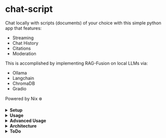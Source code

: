 # chat-script

Chat locally with scripts (documents) of your choice with this simple python app that features: 
- Streaming
- Chat History
- Citations
- Moderation

This is accomplished by implementing RAG-Fusion on local LLMs via:
- Ollama
- Langchain
- ChromaDB
- Gradio

Powered by Nix ❄️

<details>
<summary><b>Setup</b></summary>
<b>Important: Linux, MacOS, and WSL are supported. Must install Ollama and flake-enabled Nix before running anything.</b>

Start Ollama server (second and third commands only need to be run if models have not already been installed, fourth only applies if moderate is set to True):

    ollama serve
    ollama pull mistral
    ollama pull mxbai-embed-large
    ollama pull xe/llamaguard3

<i>Note: I recommend running Ollama as a system service to avoid needing to run 'ollama serve' every time I boot.</i>
</details>

<details>
<summary><b>Usage</b></summary>
Before any context can be used by the LLM, these context "scripts" must be added to ~/.chat-script/scripts

Executing the following will create this directory, generate embeddings (if desired), and run the app:

    nix run github:camdenboren/chat-script

Scripts can be reembedded at any time by renaming/removing the scripts directory and rerunning the above command, or by executing the following (if you don't want to run the app):

    nix develop github:camdenboren/chat-script --command bash -c "python src/embeddings.py"

<i>*Note: Ollama must be running in the background in order for the app to actually get a response- see <b>Setup</b> for commands. It's also worthwhile to make sure the LLMs are running on your GPU, otherwise responses are unbearably slow</i>
</details>

<details>
<summary><b>Advanced Usage</b></summary>
To adjust various options, edit values in:

    ~/.config/chat-script/chat-script.ini

To edit the code itself:

    git clone https://github.com/camdenboren/chat-script.git
    modify files in src as desired (and add new files to setup.py)
    nix run /path/to/chat-script
</details>

<details>
<summary><b>Architecture</b></summary>
Basic Flow:

                                          init.py
                                             |
                ↓----------------------------↓---------------------------↓
    Create and/or Read options      Generate Embeddings            Launch App UI
          (options.py)                (embeddings.py)                (app.py)
                                                                         |
                                             ↓---------------------------↓
                                        Create chain      Pass response.generate to app UI
                                         (chain.py)                (response.py)

Chain Details (history, moderation, and rag-flow are optional):

    User Query + Chat History
            ↓
    Moderation Check
            ↓
    Generate Similar Queries
            ↓
    Retrieve Scripts for each Query
            ↓
    Pass User Query and Scripts to Chat Model

<i>Note: If query deemed unsafe, stream a refusal response, skip following stages, and remove question from history on further iterations</i>

Src Files:

    app.py
    -Launches Gradio UI leveraging generate() in response.py

    chain.py
    -Prepares language models
    -Creates multi-query retriever (if applicable) and moderation, rag chains

    embeddings.py
    -Generates script embeddings via embeddings model
    -Stores embeddings in persistent directory

    init.py
    -Entry point of app
    -Sets up resources and directories if needed
    -Runs generate() from embeddings.py if needed
    -Runs launch() from app.py

    options.py
    -Creates and reads options for entire app
    -Accessed via global dict

    response.py
    -Streams chat-model response with source-formatting
    -Uses chain constructed in chain.py
</details>

<details>
<summary><b>ToDo</b></summary>

Priority
- [ ] Add tool-call or few-shot prompting to improve citation formatting
- [x] Look into RAG-fusion for improving distance-based retrieval performance
- [x] Look into other splitting functions due to weirdness from book pdfs
- [ ] Add vectorstore indexing to avoid embeddings dupes

Long-term
- [ ] Investigate routing options for settings ui
- [ ] Move to a more customizable UI via either gradio.Interface(), gradio.Blocks(), or a different framework like streamlit or flask
- [ ] Add button to call embeddings()
- [ ] Add dropdown to select available Ollama LLMs
- [ ] Improve print_state functionality (reimplement previous RunnablePassthrough approach)
- [ ] Improve options and documentation
</details>